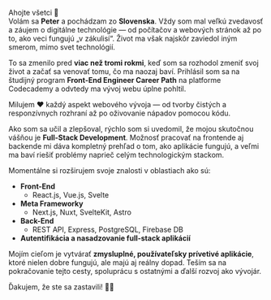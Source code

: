 Ahojte všetci 👋  
Volám sa **Peter** a pochádzam zo **Slovenska**. Vždy som mal veľkú zvedavosť a záujem o digitálne technológie — od počítačov a webových stránok až po to, ako veci fungujú „v zákulisí“. Život ma však najskôr zaviedol iným smerom, mimo svet technológií.

To sa zmenilo pred **viac než tromi rokmi**, keď som sa rozhodol zmeniť svoj život a začať sa venovať tomu, čo ma naozaj baví. Prihlásil som sa na študijný program **Front-End Engineer Career Path** na platforme Codecademy a odvtedy ma vývoj webu úplne pohltil.

Milujem ❤️ každý aspekt webového vývoja — od tvorby čistých a responzívnych rozhraní až po oživovanie nápadov pomocou kódu.

Ako som sa učil a zlepšoval, rýchlo som si uvedomil, že mojou skutočnou vášňou je **Full-Stack Development**. Možnosť pracovať na frontende aj backende mi dáva kompletný prehľad o tom, ako aplikácie fungujú, a veľmi ma baví riešiť problémy naprieč celým technologickým stackom.

Momentálne si rozširujem svoje znalosti v oblastiach ako sú:

- **Front-End**
  - React.js, Vue.js, Svelte
- **Meta Frameworky**
  - Next.js, Nuxt, SvelteKit, Astro
- **Back-End**
  - REST API, Express, PostgreSQL, Firebase DB
- **Autentifikácia a nasadzovanie full-stack aplikácií**

Mojím cieľom je vytvárať **zmysluplné, používateľsky prívetivé aplikácie**, ktoré nielen dobre fungujú, ale majú aj reálny dopad. Teším sa na pokračovanie tejto cesty, spoluprácu s ostatnými a ďalší rozvoj ako vývojár.

Ďakujem, že ste sa zastavili! 👨‍💻
